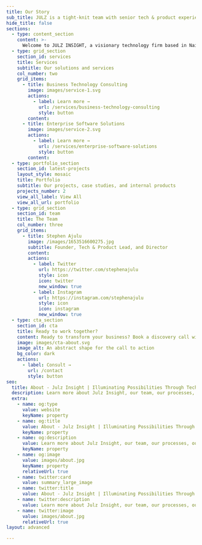 ```yaml
---
title: Our Story
sub_title: JULZ is a tight-knit team with senior tech & product experience
hide_title: false
sections:
  - type: content_section
    content: >-
      Welcome to JULZ INSIGHT, a visionary technology firm based in Nairobi, dedicated to building impactful tech products and solutions that solve complex challenges. Our innovative approach and commitment to excellence have positioned us as a leader in the tech industry, driving transformative change across various sectors. Founded in 2020 to revolutionize how businesses, individuals and the globe leverage technology, JULZ INSIGHT has grown into a trusted partner for organizations across various industries seeking innovative solutions to complex challenges. Our team of experts brings years of experience and a passion for technology, ensuring we deliver solutions that are both innovative and practical.<br> <br><span style="font-weight: 700">Our Slogan</span> - Illuminating Possibilities<br> <br><span style="font-weight: 700">Our Mission</span> - To leverage cutting-edge technology to develop solutions that not only meet but exceed the evolving needs of our clients, fostering sustainable growth and positive societal impact.<br> <br><span style="font-weight: 700">Our Vision</span> - To be a global leader in technological research and development, delivering solutions that transform industries and improve lives.<br><br><span style="font-weight: 700">Our Focus</span> - We prioritize continuous innovation, impact, and advancement, constantly pushing the boundaries of technology to develop new solutions that provide value and growth. <br><br>Come, let's build something great today! **[Book A Consultation](/contact/)**
  - type: grid_section
    section_id: services
    title: Services
    subtitle: Our solutions and services
    col_number: two
    grid_items:
      - title: Business Technology Consulting
        image: images/service-1.svg
        actions:
          - label: Learn more →
            url: /services/business-technology-consulting
            style: button
        content:
      - title: Enterprise Software Solutions
        image: images/service-2.svg
        actions:
          - label: Learn more →
            url: /services/enterprise-software-solutions
            style: button
        content:
  - type: portfolio_section
    section_id: latest-projects
    layout_style: mosaic
    title: Portfolio
    subtitle: Our projects, case studies, and internal products
    projects_number: 2
    view_all_label: View All
    view_all_url: portfolio
  - type: grid_section
    section_id: team
    title: The Team
    col_number: three
    grid_items:
      - title: Stephen Ajulu
        image: /images/1653516600275.jpg
        subtitle: Founder, Tech & Product Lead, and Director
        content:
        actions:
          - label: Twitter
            url: https://twitter.com/stephenajulu
            style: icon
            icon: twitter
            new_window: true
          - label: Instagram
            url: https://instagram.com/stephenajulu
            style: icon
            icon: instagram
            new_window: true
  - type: cta_section
    section_id: cta
    title: Ready to work together?
    content: Ready to transform your business? Book a discovery call with us today and let's explore how JULZ INSIGHT can help you achieve your strategic goals.
    image: images/cta-about.svg
    image_alt: An abstract shape for the call to action
    bg_color: dark
    actions:
      - label: Consult →
        url: /contact
        style: button
seo:
  title: About - Julz Insight | Illuminating Possibilities Through Tech and Innovation
  description: Learn more about Julz Insight, our team, our processes, our solutions, our work, and more. We are a tech solutions firm & lab based in Nairobi, Kenya that has over a decade of experience with Software, Web, AI, Cloud, Design & Digital Transformation Expertise. We build impactful tech products and solutions that solve complex challenges. Pioneering innovation. Illuminating possibilities.
  extra:
    - name: og:type
      value: website
      keyName: property
    - name: og:title
      value: About - Julz Insight | Illuminating Possibilities Through Tech and Innovation
      keyName: property
    - name: og:description
      value: Learn more about Julz Insight, our team, our processes, our solutions, our work, and more. We are a tech solutions firm & lab based in Nairobi, Kenya that has over a decade of experience with Software, Web, AI, Cloud, Design & Digital Transformation Expertise. We build impactful tech products and solutions that solve complex challenges. Pioneering innovation. Illuminating possibilities.
      keyName: property
    - name: og:image
      value: images/about.jpg
      keyName: property
      relativeUrl: true
    - name: twitter:card
      value: summary_large_image
    - name: twitter:title
      value: About - Julz Insight | Illuminating Possibilities Through Tech and Innovation
    - name: twitter:description
      value: Learn more about Julz Insight, our team, our processes, our solutions, our work, and more. We are a tech solutions firm & lab based in Nairobi, Kenya that has over a decade of experience with Software, Web, AI, Cloud, Design & Digital Transformation Expertise. We build impactful tech products and solutions that solve complex challenges. Pioneering innovation. Illuminating possibilities.
    - name: twitter:image
      value: images/about.jpg
      relativeUrl: true
layout: advanced

---
```

